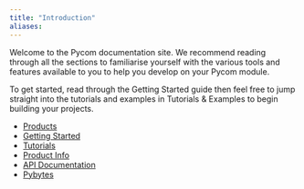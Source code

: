 ```yaml
---
title: "Introduction"
aliases:
---
```

Welcome to the Pycom documentation site. We recommend reading through all the sections to familiarise yourself with the various tools and features available to you to help you develop on your Pycom module.

To get started, read through the Getting Started guide then feel free to jump straight into the tutorials and examples in Tutorials & Examples to begin building your projects.

* [Products](products)
* [Getting Started](gettingstarted/introduction)
* [Tutorials](tutorials/introduction)
* [Product Info](datasheets/introduction)
* [API Documentation](firmwareapi/introduction)
* [Pybytes](pybytes/introduction)

